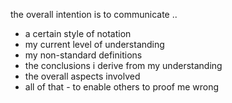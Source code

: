 
the overall intention is to communicate ..
- a certain style of notation
- my current level of understanding
- my non-standard definitions
- the conclusions i derive from my understanding
- the overall aspects involved
- all of that - to enable others to proof me wrong
